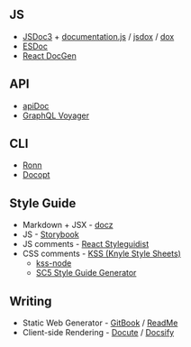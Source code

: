 
## JS
  * [JSDoc3](http://usejsdoc.org/) + [documentation.js](http://documentation.js.org/) / [jsdox](http://jsdox.org/) / [dox](https://www.npmjs.com/package/dox)
  * [ESDoc](https://esdoc.org/)
  * [React DocGen](https://www.npmjs.com/package/react-docgen)
## API
  * [apiDoc](http://apidocjs.com/)
  * [GraphQL Voyager](https://github.com/APIs-guru/graphql-voyager)
## CLI
  * [Ronn](http://rtomayko.github.io/ronn/)
  * [Docopt](http://docopt.org/)
## Style Guide
  * Markdown + JSX - [docz](https://www.docz.site/)
  * JS - [Storybook](https://storybook.js.org/)
  * JS comments - [React Styleguidist](https://react-styleguidist.js.org/)
  * CSS comments - [KSS (Knyle Style Sheets)](http://warpspire.com/kss/)
    * [kss-node](http://kss-node.github.io/kss-node/)
    * [SC5 Style Guide Generator](http://styleguide.sc5.io/)
## Writing
  * Static Web Generator - [GitBook](https://www.npmjs.com/package/gitbook) / [ReadMe](https://readme.io/)
  * Client-side Rendering - [Docute](https://docute.js.org) / [Docsify](https://docsify.js.org)